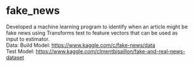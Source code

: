 # fake_news
Developed a machine learning program to identify when an article might be fake news using Transforms text to feature vectors that can be used as input to estimator.<br/>
Data:
Build Model: https://www.kaggle.com/c/fake-news/data <br/>
Test Model: https://www.kaggle.com/clmentbisaillon/fake-and-real-news-dataset <br/>

